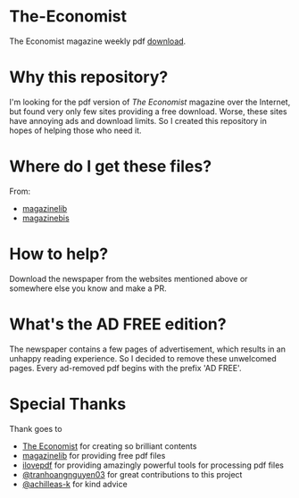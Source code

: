 # The-Economist
The Economist magazine weekly pdf [download](https://github.com/lry127/The-Economist/archive/refs/heads/main.zip).

# Why this repository?
I'm looking for the pdf version of *The Economist* magazine over the Internet, but found very only few sites providing a free download. Worse, these sites have annoying ads and download limits. So I created this repository in hopes of helping those who need it.

# Where do I get these files?
From:
- [magazinelib](https://magazinelib.com/?s=the+economist)
- [magazinebis](https://magazinebis.com/?s=The+Economist)

# How to help?
Download the newspaper from the websites mentioned above or somewhere else you know and make a PR.

# What's the AD FREE edition?
The newspaper contains a few pages of advertisement, which results in an unhappy reading experience. So I decided to remove these unwelcomed pages. Every ad-removed pdf begins with the prefix 'AD FREE'.

# Special Thanks
Thank goes to 
- [The Economist](https://www.economist.com/) for creating so brilliant contents
- [magazinelib](https://magazinelib.com/?s=the+economist) for providing free pdf files
- [ilovepdf](https://www.ilovepdf.com/) for providing amazingly powerful tools for processing pdf files
- [@tranhoangnguyen03](https://github.com/tranhoangnguyen03) for great contributions to this project
- [@achilleas-k](https://github.com/achilleas-k) for kind advice